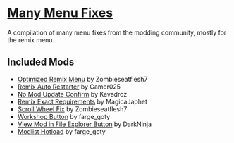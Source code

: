 # [Many Menu Fixes](https://steamcommunity.com/sharedfiles/filedetails/?id=3592352161)

A compilation of many menu fixes from the modding community, mostly for the remix menu.

## Included Mods
- [Optimized Remix Menu](https://steamcommunity.com/sharedfiles/filedetails/?id=3591474010) by Zombieseatflesh7
- [Remix Auto Restarter](https://steamcommunity.com/sharedfiles/filedetails/?id=2935290634) by Gamer025
- [No Mod Update Confirm](https://steamcommunity.com/sharedfiles/filedetails/?id=3037831208) by Kevadroz
- [Remix Exact Requirements](https://steamcommunity.com/sharedfiles/filedetails/?id=3370209000) by MagicaJaphet
- [Scroll Wheel Fix](https://steamcommunity.com/sharedfiles/filedetails/?id=3489403478) by Zombieseatflesh7
- [Workshop Button](https://steamcommunity.com/sharedfiles/filedetails/?id=3404146861) by farge_goty
- [View Mod in File Explorer Button](https://steamcommunity.com/sharedfiles/filedetails/?id=3510243964) by DarkNinja
- [Modlist Hotload](https://steamcommunity.com/sharedfiles/filedetails/?id=3490018223) by farge_goty
